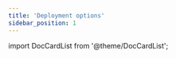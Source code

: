 ```yaml
---
title: 'Deployment options'
sidebar_position: 1
---
```


import DocCardList from '@theme/DocCardList';

<DocCardList />
